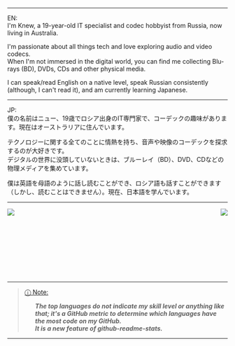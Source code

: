 _____________________________________________________________________________________________________________
EN:<br> 
I'm Knew, a 19-year-old IT specialist and codec hobbyist from Russia, now living in Australia.
 
I'm passionate about all things tech and love exploring audio and video codecs.<br> 
When I'm not immersed in the digital world, you can find me collecting Blu-rays (BD), DVDs, CDs and other physical media.

I can speak/read English on a native level, speak Russian consistently (although, I can't read it), and am currently learning Japanese.
_____________________________________________________________________________________________________________
JP:<br>
僕の名前はニュー、19歳でロシア出身のIT専門家で、コーデックの趣味があります。現在はオーストラリアに住んでいます。

テクノロジーに関する全てのことに情熱を持ち、音声や映像のコーデックを探求するのが大好きです。<br>
デジタルの世界に没頭していないときは、ブルーレイ（BD）、DVD、CDなどの物理メディアを集めています。

僕は英語を母語のように話し読むことができ、ロシア語も話すことができます（しかし、読むことはできません）。現在、日本語を学んでいます。
_____________________________________________________________________________________________________________

<picture>

<source 
  srcset="https://github-readme-stats.vercel.app/api?username=knewest&show_icons=true&theme=dark"
  media="(prefers-color-scheme: dark)"
/>
<source
  srcset="https://github-readme-stats.vercel.app/api?username=knewest&show_icons=true"
  media="(prefers-color-scheme: dark), (prefers-color-scheme: no-preference)"
/>
<img align="right" img src="https://github-readme-stats.vercel.app/api?username=knewest&show_icons=true" />

</picture>
<picture>

<source 
  srcset="https://github-readme-stats.vercel.app/api/top-langs/?username=knewest&langs_count=8&theme=dark"
  media="(prefers-color-scheme: dark)"
/>
<source
  srcset="https://github-readme-stats.vercel.app/api/top-langs/?username=knewest&langs_count=8&theme=dark"
  media="(prefers-color-scheme: dark), (prefers-color-scheme: no-preference)"
/>
<img align="left" img src="https://github-readme-stats.vercel.app/api/top-langs/?username=knewest&langs_count=8&theme=dark" />

</picture> 
<br><br><br><br><br><br><br><br><br>

_____________________________________________________________________________________________________________

> [ⓘ Note:]() <br>
***<ul>The top languages do not indicate my skill level or anything like that; it's a GitHub metric to determine which languages have the most code on my GitHub.<br>It is a new feature of github-readme-stats.</ul>***


_____________________________________________________________________________________________________________

